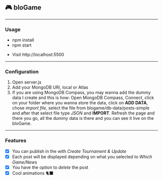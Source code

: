 ## :video_game: bloGame

---

### Usage

- npm install
- npm start

* Visit http://localhost:5500

---

### Configuration

1. Open server.js
2. Add your MongoDB URI, local or Atlas
3. If you are using MongoDB Compass, you may wanna add the dummy data I create and this is how:
   Open MongoDB Compass, Connect, click on your folder where you wanna store the data, click on **ADD DATA**, chose _import file_, select the file from blogame/db-data/posts-simple and after that select file type _JSON_ and **IMPORT**. Refresh the page and there you go, all the dummy data is there and you can see it live on the bloGame.

---

### Features

- [x] You can publish in the with _Create Tournament & Update_
- [x] Each post will be displayed depending on what you selected to _Which Game/News_
- [x] You have the option to _delete_ the post
- [x] Cool animations :black_cat:
